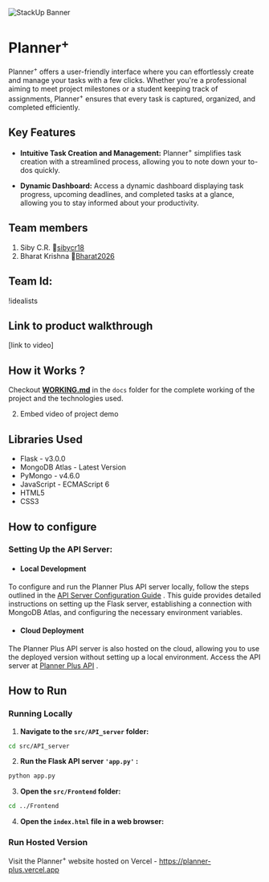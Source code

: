 ![StackUp Banner](https://tinkerhub.frappe.cloud/files/stackup%20banner.jpeg)

# Planner<sup>+</sup>

Planner<sup>+</sup> offers a user-friendly interface where you can effortlessly create and manage your tasks with a few clicks. Whether you're a professional aiming to meet project milestones or a student keeping track of assignments, Planner<sup>+</sup> ensures that every task is captured, organized, and completed efficiently.

## Key Features

*  **Intuitive Task Creation and Management:**
Planner<sup>+</sup> simplifies task creation with a streamlined process, allowing you to note down your to-dos quickly.

*  **Dynamic Dashboard:**
Access a dynamic dashboard displaying task progress, upcoming deadlines, and completed tasks at a glance, allowing you to stay informed about your productivity.


## Team members

1. Siby C.R. 🔗[sibycr18](https://github.com/sibycr18)
2. Bharat Krishna 🔗[Bharat2026](https://github.com/Bharat2026)


## Team Id:

!idealists


## Link to product walkthrough

[link to video]


## How it Works ?

Checkout **[WORKING.md](docs/WORKING.md)** in the `docs` folder for the complete working of the project and the technologies used.

2. Embed video of project demo


## Libraries Used

- Flask - v3.0.0
- MongoDB Atlas - Latest Version
- PyMongo - v4.6.0
- JavaScript - ECMAScript 6
- HTML5
- CSS3


## How to configure

### Setting Up the API Server:

- #### Local Development
To configure and run the Planner Plus API server locally, follow the steps outlined in the [API Server Configuration Guide](/src/API_server/README.md) . This guide provides detailed instructions on setting up the Flask server, establishing a connection with MongoDB Atlas, and configuring the necessary environment variables.

- #### Cloud Deployment
The Planner Plus API server is also hosted on the cloud, allowing you to use the deployed version without setting up a local environment. Access the API server at [Planner Plus API](https://planner-plus-server-c35af645f504.herokuapp.com) .

## How to Run

### Running Locally
1.  **Navigate to the `src/API_server` folder:** 
 ```bash 
 cd src/API_server 
 ``` 
2.  **Run the Flask API server  `'app.py'` :**  
 ```bash 
python app.py 
```
3.  **Open the `src/Frontend` folder:**  
```bash 
cd ../Frontend 
```
4.  **Open the `index.html` file in a web browser:** 

### Run Hosted Version
Visit the Planner<sup>+</sup> website hosted on Vercel - https://planner-plus.vercel.app